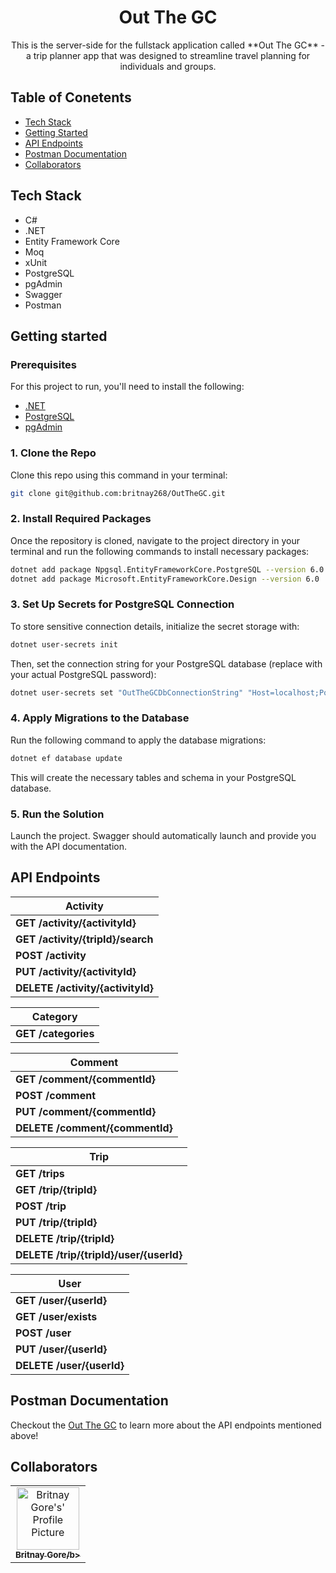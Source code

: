 ﻿<h1 align="center" style="font-weight: bold;">Out The GC</h1>

<p align="center">This is the server-side for the fullstack application called **Out The GC** - a trip planner app that was designed to streamline travel planning for individuals and groups. </P>

## Table of Conetents
- <a href="#tech-stack">Tech Stack</a>
- <a href="#getting-started">Getting Started</a>
- <a href="#api-endpoints">API Endpoints</a>
- <a href="#postman-documentation">Postman Documentation</a>
- <a href="#colaborators">Collaborators</a>

<h2 id="tech-stack">Tech Stack</h2>

- C#
- .NET
- Entity Framework Core
- Moq
- xUnit
- PostgreSQL
- pgAdmin
- Swagger
- Postman

<h2 id="getting-started">Getting started</h2>

<h3>Prerequisites</h3>

For this project to run, you'll need to install the following:

- [.NET](https://dotnet.microsoft.com/en-us)
- [PostgreSQL](https://www.postgresql.org/download)
- [pgAdmin](https://www.pgadmin.org)

<h3>1. Clone the Repo</h3>

Clone this repo using this command in your terminal:

```bash
git clone git@github.com:britnay268/OutTheGC.git
```

<h3>2. Install Required Packages</h3>

Once the repository is cloned, navigate to the project directory in your terminal and run the following commands to install necessary packages:

```bash
dotnet add package Npgsql.EntityFrameworkCore.PostgreSQL --version 6.0
dotnet add package Microsoft.EntityFrameworkCore.Design --version 6.0
```

<h3>3. Set Up Secrets for PostgreSQL Connection</h3>

To store sensitive connection details, initialize the secret storage with:

```bash
dotnet user-secrets init
```

Then, set the connection string for your PostgreSQL database (replace with your actual PostgreSQL password):

```bash
dotnet user-secrets set "OutTheGCDbConnectionString" "Host=localhost;Port=5432;Username=postgres;Password=<your_postgresql_password>;Database=OutTheGC"
```

<h3>4. Apply Migrations to the Database</h3>

Run the following command to apply the database migrations:

```bash
dotnet ef database update
```

This will create the necessary tables and schema in your PostgreSQL database.

<h3>5. Run the Solution</h3>

Launch the project. Swagger should automatically launch and provide you with the API documentation.

<h2 id="api-endpoints">API Endpoints</h2>

| Activity             |
|----------------------|
| **GET /activity/{activityId}**
| **GET /activity/{tripId}/search**
| **POST /activity**
| **PUT /activity/{activityId}**
| **DELETE /activity/{activityId}**

|Category              |
|----------------------|
| **GET /categories**

|Comment               |
|----------------------|
| **GET /comment/{commentId}**
| **POST /comment**
| **PUT /comment/{commentId}**
| **DELETE /comment/{commentId}**


|Trip                  |
|----------------------|
| **GET /trips**
| **GET /trip/{tripId}**
| **POST /trip**
| **PUT /trip/{tripId}**
| **DELETE /trip/{tripId}**
| **DELETE /trip/{tripId}/user/{userId}**

|User                  |
|----------------------|
| **GET /user/{userId}**
| **GET /user/exists**
| **POST /user**
| **PUT /user/{userId}**
| **DELETE /user/{userId}**

<h2 id="postman-documentation">Postman Documentation</h2>

Checkout the [Out The GC](https://documenter.getpostman.com/view/31929847/2sAYBViCP4) to learn more about the API endpoints mentioned above!

<h2 id="colaborators">Collaborators</h2>

<table>
<td align="center">
<a href="https://github.com/britnay268">
<img src="https://avatars.githubusercontent.com/u/153968439?v=4" width="100px;" alt="Britnay Gore's' Profile Picture"/><br>
<sub>
<b>Britnay Gore/b>
</sub>
</a>
</td>

</tr>
</table>
